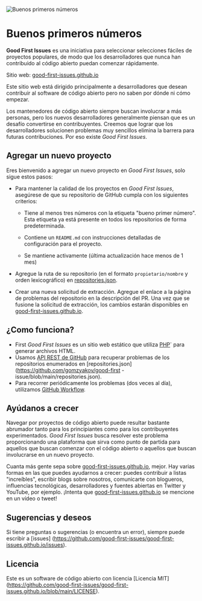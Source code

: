 ![Buenos primeros números](https://github.com/Krishna01work/good-first-issues.github.io/blob/f5ac4b7f8543913637057e166638f1735512434c/assets/github/social-preview.png)

# Buenos primeros números

**Good First Issues** es una iniciativa para seleccionar selecciones fáciles de proyectos populares, de modo que los desarrolladores que nunca han contribuido al código abierto puedan comenzar rápidamente.

Sitio web: [good-first-issues.github.io](https://good-first-issues.github.io)

Este sitio web está dirigido principalmente a desarrolladores que desean contribuir al software de código abierto pero no saben por dónde ni cómo empezar.

Los mantenedores de código abierto siempre buscan involucrar a más personas, pero los nuevos desarrolladores generalmente piensan que es un desafío convertirse en contribuyentes. Creemos que lograr que los desarrolladores solucionen problemas muy sencillos elimina la barrera para futuras contribuciones. Por eso existe *Good First Issues*.

## Agregar un nuevo proyecto

Eres bienvenido a agregar un nuevo proyecto en *Good First Issues*, solo sigue estos pasos:

- Para mantener la calidad de los proyectos en *Good First Issues*, asegúrese de que su repositorio de GitHub cumpla con los siguientes criterios:

     - Tiene al menos tres números con la etiqueta "bueno primer número". Esta etiqueta ya está presente en todos los repositorios de forma predeterminada.

     - Contiene un `README.md` con instrucciones detalladas de configuración para el proyecto.

     - Se mantiene activamente (última actualización hace menos de 1 mes)

- Agregue la ruta de su repositorio (en el formato `propietario/nombre` y orden lexicográfico) en [repositories.json](https://github.com/gomzyakov/good-first-issue/blob/main/repositories.json).

- Crear una nueva solicitud de extracción. Agregue el enlace a la página de problemas del repositorio en la descripción del PR. Una vez que se fusione la solicitud de extracción, los cambios estarán disponibles en [good-first-issues.github.io](https://good-first-issues.github.io).

## ¿Como funciona?

- First *Good First Issues* es un sitio web estático que utiliza [PHP](https://www.php.net)` para generar archivos HTML.
- Usamos [API REST de GitHub](https://docs.github.com/en/rest) para recuperar problemas de los repositorios enumerados en [repositories.json](https://github.com/gomzyakov/good-first -issue/blob/main/repositories.json).
- Para recorrer periódicamente los problemas (dos veces al día), utilizamos [GitHub Workflow](https://docs.github.com/en/actions/using-workflows).

## Ayúdanos a crecer

Navegar por proyectos de código abierto puede resultar bastante abrumador tanto para los principiantes como para los contribuyentes experimentados. *Good First Issues* busca resolver este problema proporcionando una plataforma que sirva como punto de partida para aquellos que buscan comenzar con el código abierto o aquellos que buscan involucrarse en un nuevo proyecto.

Cuanta más gente sepa sobre [good-first-issues.github.io](https://good-first-issues.github.io), mejor. Hay varias formas en las que puedes ayudarnos a crecer: puedes contribuir a listas "increíbles", escribir blogs sobre nosotros, comunicarte con blogueros, influencias tecnológicas, desarrolladores y fuentes abiertas en Twitter y YouTube, por ejemplo. ¡Intenta que [good-first-issues.github.io](https://good-first-issues.github.io) se mencione en un vídeo o tweet!

## Sugerencias y deseos

Si tiene preguntas o sugerencias (o encuentra un error), siempre puede escribir a [issues] (https://github.com/good-first-issues/good-first-issues.github.io/issues).

## Licencia

Este es un software de código abierto con licencia [Licencia MIT] (https://github.com/good-first-issues/good-first-issues.github.io/blob/main/LICENSE).